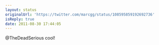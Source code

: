 ```yaml
---
layout: status
originalUrl: 'https://twitter.com/marcgg/status/108595859192692736'
isReply: true
date: 2011-08-30 17:44:05
---
```


@TheDeadSerious cool!
